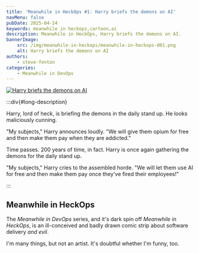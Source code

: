 ```yaml
---
title: 'Meanwhile in HeckOps #1: Harry briefs the demons on AI'
navMenu: false
pubDate: 2025-04-24
keywords: meanwhile in heckops,cartoon,ai
description: Meanwhile in HeckOps, Harry briefs the demons on AI.
bannerImage:
    src: /img/meanwhile-in-heckops/meanwhile-in-heckops-001.png
    alt: Harry briefs the demons on AI
authors:
    - steve-fenton
categories:
    - Meanwhile in DevOps
---
```


<a href="#long-description">
<img src="/img/meanwhile-in-heckops/meanwhile-in-heckops-001.png" alt="Harry briefs the demons on AI" />
</a>

:::div{#long-description}

Harry, lord of heck, is briefing the demons in the daily stand up. He looks maliciously cunning.

"My subjects," Harry announces loudly. "We will give them opium for free and then make them pay when they are addicted."

Time passes. 200 years of time, in fact. Harry is once again gathering the demons for the daily stand up.

"My subjects," Harry cries to the assembled horde. "We will let them use AI for free and then make them pay once they've fired their employees!"

:::

## Meanwhile in HeckOps

The *Meanwhile in DevOps* series, and it's dark spin off *Meanwhile in HeckOps*, is an ill-conceived and badly drawn comic strip about software delivery *and evil*.

I'm many things, but not an artist. It's doubtful whether I'm funny, too.
